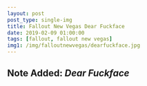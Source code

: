 ```yaml
---
layout: post
post_type: single-img
title: Fallout New Vegas Dear Fuckface
date: 2019-02-09 01:00:00
tags: [fallout, fallout new vegas]
img1: /img/falloutnewvegas/dearfuckface.jpg
---
```

## Note Added: *Dear Fuckface*
